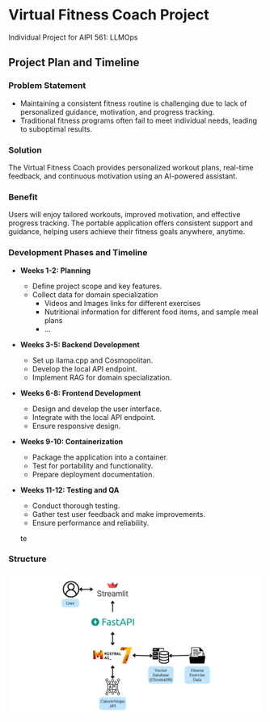 # Virtual Fitness Coach Project

Individual Project for AIPI 561: LLMOps

## Project Plan and Timeline

### Problem Statement
- Maintaining a consistent fitness routine is challenging due to lack of personalized guidance, motivation, and progress tracking. 
- Traditional fitness programs often fail to meet individual needs, leading to suboptimal results.

### Solution
The Virtual Fitness Coach provides personalized workout plans, real-time feedback, and continuous motivation using an AI-powered assistant.

### Benefit
Users will enjoy tailored workouts, improved motivation, and effective progress tracking. The portable application offers consistent support and guidance, helping users achieve their fitness goals anywhere, anytime.

### Development Phases and Timeline

- **Weeks 1-2: Planning**
  - Define project scope and key features.
  - Collect data for domain specialization
    - Videos and Images links for different exercises
    - Nutritional information for different food items, and sample meal plans
    - ...

- **Weeks 3-5: Backend Development**
  - Set up llama.cpp and Cosmopolitan.
  - Develop the local API endpoint.
  - Implement RAG for domain specialization.

- **Weeks 6-8: Frontend Development**
  - Design and develop the user interface.
  - Integrate with the local API endpoint.
  - Ensure responsive design.

- **Weeks 9-10: Containerization**
  - Package the application into a container.
  - Test for portability and functionality.
  - Prepare deployment documentation.

- **Weeks 11-12: Testing and QA**
  - Conduct thorough testing.
  - Gather test user feedback and make improvements.
  - Ensure performance and reliability.

  te

### Structure 

![alt text](assets/AIPI561.png)